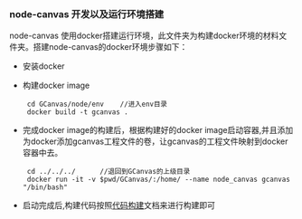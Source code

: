 ### node-canvas 开发以及运行环境搭建

node-canvas 使用docker搭建运行环境，此文件夹为构建docker环境的材料文件夹。搭建node-canvas的docker环境步骤如下：

* 安装docker
   
* 构建docker image 
   ```
    cd GCanvas/node/env    //进入env目录
    docker build -t gcanvas .
   ```
* 完成docker image的构建后，根据构建好的docker image启动容器,并且添加为docker添加gcanvas工程文件的卷，让gcanvas的工程文件映射到docker容器中去。

   ```
    cd ../../../      //退回到GCanvas的上级目录
    docker run -it -v $pwd/GCanvas/:/home/ --name node_canvas gcanvas "/bin/bash"
   ```

* 启动完成后,构建代码按照[代码构建](../src/readme.md)文档来进行构建即可 